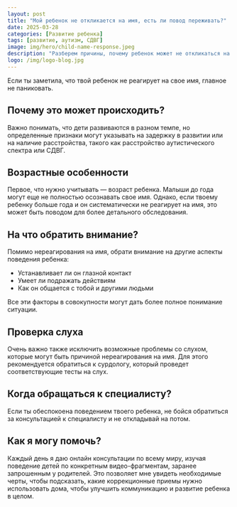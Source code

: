 ```yaml
---
layout: post
title: "Мой ребенок не откликается на имя, есть ли повод переживать?"
date: 2025-03-28
categories: [Развитие ребенка]
tags: [развитие, аутизм, СДВГ]
image: img/hero/child-name-response.jpeg
description: "Разберем причины, почему ребенок может не откликаться на имя, и когда стоит обратиться к специалисту."
logo: /img/logo-blog.jpg
---
```


Если ты заметила, что твой ребенок не реагирует на свое имя, главное не паниковать. 

## Почему это может происходить?

Важно понимать, что дети развиваются в разном темпе, но определенные признаки могут указывать на задержку в развитии или на наличие расстройства, такого как расстройство аутистического спектра или СДВГ.

## Возрастные особенности

Первое, что нужно учитывать — возраст ребенка. Малыши до года могут еще не полностью осознавать свое имя. Однако, если твоему ребенку больше года и он систематически не реагирует на имя, это может быть поводом для более детального обследования.

## На что обратить внимание?

Помимо нереагирования на имя, обрати внимание на другие аспекты поведения ребенка:
- Устанавливает ли он глазной контакт
- Умеет ли подражать действиям
- Как он общается с тобой и другими людьми

Все эти факторы в совокупности могут дать более полное понимание ситуации.

## Проверка слуха

Очень важно также исключить возможные проблемы со слухом, которые могут быть причиной нереагирования на имя. Для этого рекомендуется обратиться к сурдологу, который проведет соответствующие тесты на слух.

## Когда обращаться к специалисту?

Если ты обеспокоена поведением твоего ребенка, не бойся обратиться за консультацией к специалисту и не откладывай на потом. 

## Как я могу помочь?

Каждый день я даю онлайн консультации по всему миру, изучая поведение детей по конкретным видео-фрагментам, заранее запрошенным у родителей. Это позволяет мне увидеть необходимые черты, чтобы подсказать, какие коррекционные приемы нужно использовать дома, чтобы улучшить коммуникацию и развитие ребенка в целом. 
